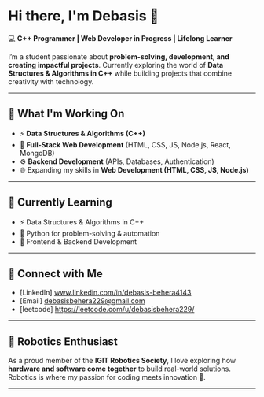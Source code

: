 # Hi there, I'm Debasis 👋  

💻 **C++ Programmer | Web Developer in Progress | Lifelong Learner**  

I’m a student passionate about **problem-solving, development, and creating impactful projects**. Currently exploring the world of **Data Structures & Algorithms in C++** while building projects that combine creativity with technology.  

---

## 🚀 What I'm Working On  
- ⚡ **Data Structures & Algorithms (C++)**  
- 🎨 **Full-Stack Web Development** (HTML, CSS, JS, Node.js, React, MongoDB)  
- ⚙️ **Backend Development** (APIs, Databases, Authentication)  
- 🌐 Expanding my skills in **Web Development (HTML, CSS, JS, Node.js)**  

---

## 🌱 Currently Learning  
- ⚡ Data Structures & Algorithms in C++  
- 🐍 Python for problem-solving & automation  
- 🎨 Frontend & Backend Development  

---



## 🔗 Connect with Me  
- [LinkedIn] www.linkedin.com/in/debasis-behera4143
- [Email] debasisbehera229@gmail.com
- [leetcode] https://leetcode.com/u/debasisbehera229/

---

## 🤖 Robotics Enthusiast  
As a proud member of the **IGIT Robotics Society**, I love exploring how **hardware and software come together** to build real-world solutions. Robotics is where my passion for coding meets innovation 🚀.  

---
